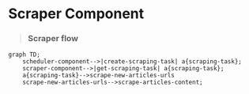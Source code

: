 # Scraper Component

> ### Scraper flow


```mermaid
graph TD;
    scheduler-component-->|create-scraping-task| a{scraping-task};
    scraper-component-->|get-scraping-task| a{scraping-task};
    a{scraping-task}-->scrape-new-articles-urls
    scrape-new-articles-urls-->scrape-articles-content;
```
